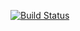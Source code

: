 [![Build Status](https://travis-ci.org/I8552-CM/android_kernel_arubaslim.svg?branch=delos)](https://travis-ci.org/I8552-CM/android_kernel_arubaslim)

